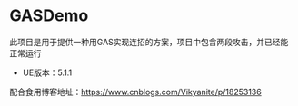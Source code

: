 # GASDemo

此项目是用于提供一种用GAS实现连招的方案，项目中包含两段攻击，并已经能正常运行

- UE版本：5.1.1

配合食用博客地址：https://www.cnblogs.com/Vikyanite/p/18253136